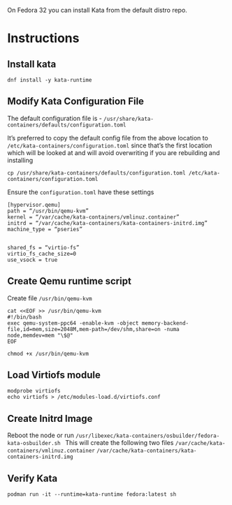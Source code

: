 On Fedora 32 you can install Kata from the default distro repo.

# Instructions

## Install kata
```
dnf install -y kata-runtime
```

## Modify Kata Configuration File
The default configuration file is - `/usr/share/kata-containers/defaults/configuration.toml`

It’s preferred to copy the default config file from the above location to `/etc/kata-containers/configuration.toml` since that’s the first location which will be looked at and will avoid overwriting if you are rebuilding and installing

```
cp /usr/share/kata-containers/defaults/configuration.toml /etc/kata-containers/configuration.toml
```

Ensure the `configuration.toml` have these settings 

```
[hypervisor.qemu]
path = “/usr/bin/qemu-kvm”
kernel = “/var/cache/kata-containers/vmlinuz.container”
initrd = “/var/cache/kata-containers/kata-containers-initrd.img”
machine_type = “pseries”


shared_fs = “virtio-fs”
virtio_fs_cache_size=0
use_vsock = true
```

## Create Qemu runtime script
Create file `/usr/bin/qemu-kvm`
```
cat <<EOF >> /usr/bin/qemu-kvm
#!/bin/bash
exec qemu-system-ppc64 -enable-kvm -object memory-backend-file,id=mem,size=2048M,mem-path=/dev/shm,share=on -numa node,memdev=mem "\$@"
EOF

chmod +x /usr/bin/qemu-kvm
```

## Load Virtiofs module
```
modprobe virtiofs
echo virtiofs > /etc/modules-load.d/virtiofs.conf
```

## Create Initrd Image

Reboot the node or run `/usr/libexec/kata-containers/osbuilder/fedora-kata-osbuilder.sh `
This will create the following two files
`/var/cache/kata-containers/vmlinuz.container`
`/var/cache/kata-containers/kata-containers-initrd.img`

## Verify Kata
```
podman run -it --runtime=kata-runtime fedora:latest sh
```
